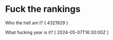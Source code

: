 # Fuck the rankings

Who the hell am I?
{ 4321929 }

What fucking year is it?
[ 2024-05-07T16:30:00Z ]
